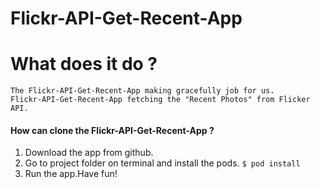 # Flickr-API-Get-Recent-App

# What does it do ?

    The Flickr-API-Get-Recent-App making gracefully job for us.
    Flickr-API-Get-Recent-App fetching the "Recent Photos" from Flicker API.
    
#### How can clone the Flickr-API-Get-Recent-App ?

                
1. Download the app from github.
2. Go to project folder on terminal and install the pods.
    `$ pod install`
3. Run the app.Have fun!
                
